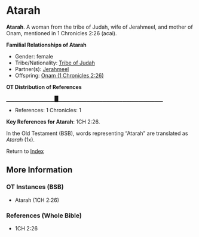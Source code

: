 # Atarah
**Atarah**. 
A woman from the tribe of Judah, wife of Jerahmeel, and mother of Onam, mentioned in 1 Chronicles 2:26 (acai). 




**Familial Relationships of Atarah**


* Gender: female
* Tribe/Nationality: [Tribe of Judah](../../../groups/md/acai/Judah.md)
* Partner(s): [Jerahmeel](Jerahmeel.md)
* Offspring: [Onam (1 Chronicles 2:26)](Onam.2.md)


**OT Distribution of References**

▁▁▁▁▁▁▁▁▁▁▁▁█▁▁▁▁▁▁▁▁▁▁▁▁▁▁▁▁▁▁▁▁▁▁▁▁▁▁
* References: 1 Chronicles: 1



**Key References for Atarah**: 
1CH 2:26. 


In the Old Testament (BSB), words representing “Atarah” are translated as 
*Atarah* (1x). 




Return to [Index](00-Index.md)

## More Information

### OT Instances (BSB)

* Atarah (1CH 2:26)



### References (Whole Bible)

* 1CH 2:26



